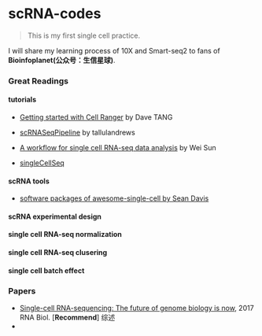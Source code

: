 # scRNA-codes

> This is my first single cell practice.

I will share my learning process of 10X and Smart-seq2 to fans of **Bioinfoplanet(公众号：生信星球)**.

### Great Readings

#### tutorials

- [Getting started with Cell Ranger](https://davetang.org/muse/2018/08/09/getting-started-with-cell-ranger/) by Dave TANG

- [scRNASeqPipeline](https://github.com/tallulandrews/scRNASeqPipeline) by tallulandrews

- [A workflow for single cell RNA-seq data analysis](http://research.fhcrc.org/content/dam/stripe/sun/software/scRNAseq/scRNAseq.html) by Wei Sun

- [singleCellSeq](https://github.com/jdblischak/singleCellSeq) 

#### scRNA tools

- [software packages of awesome-single-cell by Sean Davis](https://github.com/seandavi/awesome-single-cell) 

#### scRNA experimental design



#### single cell RNA-seq normalization



#### single cell RNA-seq clusering



#### single cell batch effect



### Papers

- [Single-cell RNA-sequencing: The future of genome biology is now](https://github.com/reedliu/scRNA-codes/scRNA-papers/2017-Single-cell-RNA-sequencing-The-future-of-genome-biology-is-now.pdf), 2017 RNA Biol. [**Recommend**] 综述
- 